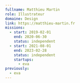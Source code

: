 ```yaml
---
fullname: Matthieu Martin
role: Illustrateur
domaine: Design
link: https://matthieu-martin.fr
missions:
  - start: 2019-02-01
    end: 2020-06-30
    status: independent
  - start: 2021-08-01
    end: 2023-02-28
    status: independent
    startups:
      - eva
previously:
  - eva
---
```


